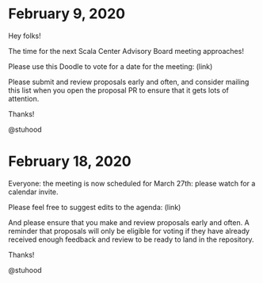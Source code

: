 # February 9, 2020

Hey folks!

The time for the next Scala Center Advisory Board meeting approaches!

Please use this Doodle to vote for a date for the meeting: (link)

Please submit and review proposals early and often, and consider mailing this list when you open the proposal PR to ensure that it gets lots of attention.

Thanks!

@stuhood

# February 18, 2020

Everyone: the meeting is now scheduled for March 27th: please watch
for a calendar invite.

Please feel free to suggest edits to the agenda: (link)

And please ensure that you make and review proposals early and
often. A reminder that proposals will only be eligible for voting if
they have already received enough feedback and review to be ready to
land in the repository.

Thanks!

@stuhood
